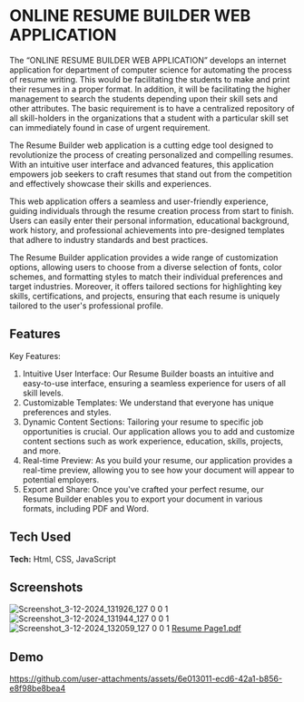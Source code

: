 
#    ONLINE RESUME BUILDER WEB APPLICATION

The “ONLINE RESUME BUILDER WEB APPLICATION” develops an internet application for department of computer science for automating the process of resume writing. This would be facilitating the students to make and print their resumes in a proper format. In addition, it will be facilitating the higher management to search the students depending upon their skill sets and other attributes. The basic requirement is to have a centralized repository of all skill-holders in the organizations that a student with a particular skill set can immediately found in case of urgent requirement.

The Resume Builder web application is a cutting edge tool designed to revolutionize the process of creating personalized and compelling resumes. With an intuitive user interface and advanced features, this application empowers job seekers to craft resumes that stand out from the competition and effectively showcase their skills and experiences. 

This web application offers a seamless and user-friendly experience, guiding individuals through the resume creation process from start to finish. Users can easily enter their personal information, educational background, work history, and professional achievements into pre-designed templates that adhere to industry standards and best practices.

The Resume Builder application provides a wide range of customization options, allowing users to choose from a diverse selection of fonts, color schemes, and formatting styles to match their individual preferences and target industries. Moreover, it offers tailored sections for highlighting key skills, certifications, and projects, ensuring that each resume is uniquely tailored to the user's professional profile.




## Features


Key Features: 
1. Intuitive User Interface: Our Resume Builder boasts an intuitive and easy-to-use interface, ensuring a seamless experience for users of all skill levels. 
2. Customizable Templates: We understand that everyone has unique preferences and styles. 
3. Dynamic Content Sections: Tailoring your resume to specific job opportunities is crucial. Our application allows you to add and customize content sections such as work experience, education, skills, projects, and more.
 4. Real-time Preview: As you build your resume, our application provides a real-time preview, allowing you to see how your document will appear to potential employers.
5. Export and Share: Once you've crafted your perfect resume, our Resume Builder enables you to export your document in various formats, including PDF and Word.
	


## Tech Used

**Tech:** Html, CSS, JavaScript




## Screenshots




![Screenshot_3-12-2024_131926_127 0 0 1](https://github.com/user-attachments/assets/76228d38-5718-4d27-831e-02092a4faaef)
![Screenshot_3-12-2024_131944_127 0 0 1](https://github.com/user-attachments/assets/585ab462-0ccb-4425-a62c-926d601c77aa)
![Screenshot_3-12-2024_132059_127 0 0 1](https://github.com/user-attachments/assets/6d74df0d-6bfd-40db-b4c8-7802859111bb)
[Resume Page1.pdf](https://github.com/user-attachments/files/17989292/Resume.Page1.pdf)

## Demo

https://github.com/user-attachments/assets/6e013011-ecd6-42a1-b856-e8f98be8bea4

